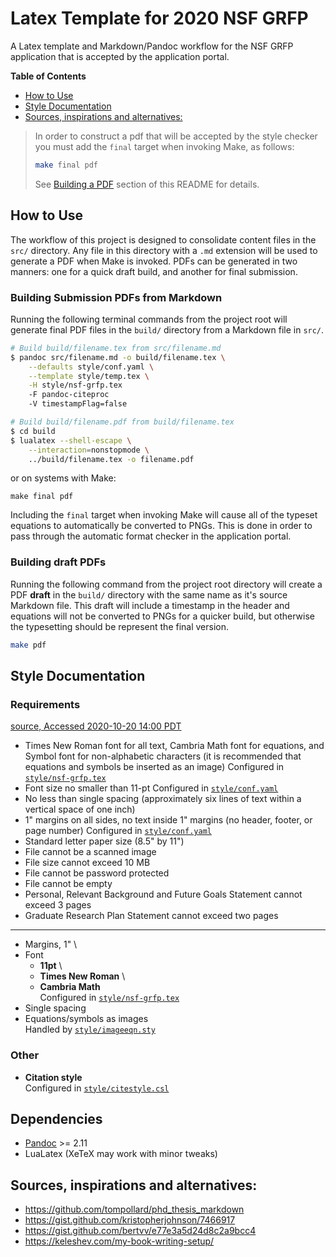 # Latex Template for 2020 NSF GRFP

A Latex template and Markdown/Pandoc workflow for the NSF GRFP application that is accepted by the application portal.

**Table of Contents**
  - [How to Use](#how-to-use)
  - [Style Documentation](#style-documentation)
  - [Sources, inspirations and alternatives:](#sources-inspirations-and-alternatives)


> In order to construct a pdf that will be accepted by the style checker you must add the `final` target when invoking Make, as follows:
>
>```bash
>make final pdf
>```
> See [Building a PDF](#building-a-pdf) section of this README for details.

## How to Use

The workflow of this project is designed to consolidate content files in the `src/` directory. Any file in this directory with a `.md` extension will be used to generate a PDF when Make is invoked. PDFs can be generated in two manners: one for a quick draft build, and another for final submission.

### Building Submission PDFs from Markdown

Running the following terminal commands from the project root will generate final PDF files in the `build/` directory from a Markdown file in `src/`.

```bash
# Build build/filename.tex from src/filename.md
$ pandoc src/filename.md -o build/filename.tex \
    --defaults style/conf.yaml \
    --template style/temp.tex \
    -H style/nsf-grfp.tex 
    -F pandoc-citeproc 
    -V timestampFlag=false

# Build build/filename.pdf from build/filename.tex
$ cd build
$ lualatex --shell-escape \
    --interaction=nonstopmode \
    ../build/filename.tex -o filename.pdf
```

or on systems with Make:

```shell
make final pdf
```

Including the `final` target when invoking Make will cause all of the typeset equations to automatically be converted to PNGs. This is done in order to pass through the automatic format checker in the application portal.

### Building draft PDFs

Running the following command from the project root directory will create a PDF **draft** in the `build/` directory with the same name as it's source Markdown file. This draft will include a timestamp in the header and equations will not be converted to PNGs for a quicker build, but otherwise the typesetting should be represent the final version.

```bash
make pdf
```

## Style Documentation

### Requirements

[source, Accessed 2020-10-20 14:00 PDT](https://www.nsfgrfp.org/applicants/faqs#application-Technical-FAQs)

- Times New Roman font for all text, Cambria Math font for equations, and Symbol font for non-alphabetic characters (it is recommended that equations and symbols be inserted as an image)
  Configured in [`style/nsf-grfp.tex`](style/nsf-grfp.tex)
- Font size no smaller than 11-pt
  Configured in [`style/conf.yaml`](style/conf.yaml)
- No less than single spacing (approximately six lines of text within a vertical space of one inch)
- 1" margins on all sides, no text inside 1" margins (no header, footer, or page number)
  Configured in [`style/conf.yaml`](style/conf.yaml)
- Standard letter paper size (8.5" by 11")
- File cannot be a scanned image
- File size cannot exceed 10 MB
- File cannot be password protected
- File cannot be empty
- Personal, Relevant Background and Future Goals Statement cannot exceed 3 pages
- Graduate Research Plan Statement cannot exceed two pages

-----

- Margins, 1" \
- Font
  - **11pt** \
  - **Times New Roman** \
  - **Cambria Math** \
    Configured in [`style/nsf-grfp.tex`](style/nsf-grfp.tex)
- Single spacing
- Equations/symbols as images \
  Handled by [`style/imageeqn.sty`](style/imageeqn.sty)

### Other

- **Citation style** \
  Configured in [`style/citestyle.csl`](style/citestyle.csl)

## Dependencies

- [Pandoc](https://pandoc.org) >= 2.11
- LuaLatex (XeTeX may work with minor tweaks)


## Sources, inspirations and alternatives:

  - https://github.com/tompollard/phd_thesis_markdown
  - https://gist.github.com/kristopherjohnson/7466917
  - https://gist.github.com/bertvv/e77e3a5d24d8c2a9bcc4
  - https://keleshev.com/my-book-writing-setup/
